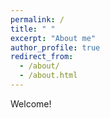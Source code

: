 ```yaml
---
permalink: /
title: " "
excerpt: "About me"
author_profile: true
redirect_from: 
  - /about/
  - /about.html
---
```


Welcome!
